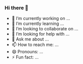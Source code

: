 ### Hi there 👋

<!--

**irfanKaraman/irfankaraman** is a ✨ _special_ ✨ repository because its `README.md` (this file) appears on your GitHub profile.



Here are some ideas to get you started:

-->

- 🔭 I’m currently working on ...
- 🌱 I’m currently learning ...
- 👯 I’m looking to collaborate on ...
- 🤔 I’m looking for help with ...
- 💬 Ask me about ...
- 📫 How to reach me: ...
- 😄 Pronouns: ...
- ⚡ Fun fact: ...

